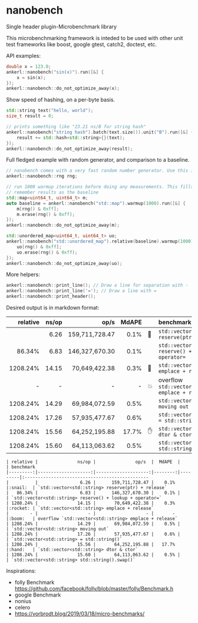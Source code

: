# nanobench
Single header plugin-Microbenchmark library

This microbenchmarking framework is inteded to be used with other unit test frameworks like boost, google gtest, catch2, doctest, etc.

API examples:


```cpp
double x = 123.0;
ankerl::nanobench("sin(x)").run([&] {
    x = sin(x);
});
ankerl::nanobench::do_not_optimize_away(x);
```

Show speed of hashing, on a per-byte basis.
```cpp
std::string text("hello, world");
size_t result = 0;

// prints something like "23.21 ns/B for string hash"
ankerl::nanobench("string hash").batch(text.size()).unit("B").run([&] {
    result += std::hash<std::string>{}(text);
});
ankerl::nanobench::do_not_optimize_away(result);
```

Full fledged example with random generator, and comparison to a baseline.

```cpp
// nanobench comes with a very fast random number generator. Use this in the benchmark. Initializes with random_device.
ankerl::nanobench::rng rng;

// run 1000 warmup iterations before doing any measurements. This fills the map so it's size is stable.
// remember results as the baseline
std::map<uint64_t, uint64_t> m;
auto baseline = ankerl::nanobench("std::map").warmup(1000).run([&] {
    m[rng() & 0xff];
    m.erase(rng() & 0xff);
});
ankerl::nanobench::do_not_optimize_away(m);

std::unordered_map<uint64_t, uint64_t> uo;
ankerl::nanobench("std::unordered_map").relative(baseline).warmup(1000).run([&] {
    uo[rng() & 0xff];
    uo.erase(rng() & 0xff);
});
ankerl::nanobench::do_not_optimize_away(uo);
```    

More helpers:

```cpp
ankerl::nanobench::print_line(); // Draw a line for separation with -
ankerl::nanobench::print_line('='); // Draw a line with =
ankerl::nanobench::print_header(); 
```

Desired output is in markdown format:

| relative |               ns/op |               op/s  |  MdAPE  |         | benchmark
|---------:|--------------------:|--------------------:|--------:|---------|:-----------------------------------------------
|          |                6.26 |      159,711,728.47 |    0.1% |:snail:  | `std::vector<std::string> reserve(ptr) + release`
|   86.34% |                6.83 |      146,327,670.30 |    0.1% |         | `std::vector<std::string> reserve() + lookup + operator=`
| 1208.24% |               14.15 |       70,649,422.38 |    0.3% |:rocket: | `std::vector<std::string> emplace + release`
|        - |                   - |                   - |       - |:boom:   | overflow `std::vector<std::string> emplace + release`
| 1208.24% |               14.29 |       69,984,072.59 |    0.5% |         | `std::vector<std::string> moving out`
| 1208.24% |               17.26 |       57,935,477.67 |    0.6% |         | `std::vector<std::string> = std::string()`
| 1208.24% |               15.56 |       64,252,195.88 |   17.7% |:hand:   | `std::vector<std::string> dtor & ctor`
| 1208.24% |               15.60 |       64,113,063.62 |    0.5% |         | `std::vector<std::string> std::string().swap()`


```
| relative |               ns/op |               op/s  |  MdAPE  |         | benchmark
|---------:|--------------------:|--------------------:|--------:|---------|:-----------------------------------------------
|          |                6.26 |      159,711,728.47 |    0.1% |:snail:  | `std::vector<std::string> reserve(ptr) + release`
|   86.34% |                6.83 |      146,327,670.30 |    0.1% |         | `std::vector<std::string> reserve() + lookup + operator=`
| 1208.24% |               14.15 |       70,649,422.38 |    0.3% |:rocket: | `std::vector<std::string> emplace + release`
|        - |                   - |                   - |       - |:boom:   | overflow `std::vector<std::string> emplace + release`
| 1208.24% |               14.29 |       69,984,072.59 |    0.5% |         | `std::vector<std::string> moving out`
| 1208.24% |               17.26 |       57,935,477.67 |    0.6% |         | `std::vector<std::string> = std::string()`
| 1208.24% |               15.56 |       64,252,195.88 |   17.7% |:hand:   | `std::vector<std::string> dtor & ctor`
| 1208.24% |               15.60 |       64,113,063.62 |    0.5% |         | `std::vector<std::string> std::string().swap()`
```

Inspirations:
* folly Benchmark https://github.com/facebook/folly/blob/master/folly/Benchmark.h
* google Benchmark
* nonius
* celero
* https://vorbrodt.blog/2019/03/18/micro-benchmarks/
